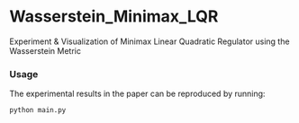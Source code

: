 # Wasserstein_Minimax_LQR
Experiment &amp; Visualization of Minimax Linear Quadratic Regulator using the Wasserstein Metric

### Usage
The experimental results in the paper can be reproduced by running:
```
python main.py
```
